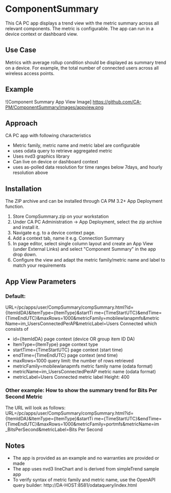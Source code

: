 # ComponentSummary
This CA PC app displays a trend view with the metric summary across all relevant components.
The metric is configurable. The app can run in a device context or dashboard view.

## Use Case
Metrics with average rollup condition should be displayed as summary trend on a device. For example,
the total number of connected users across all wireless access points.

## Example
![Component Summary App View Image]
https://github.com/CA-PM/ComponentSummary/images/appview.png

## Approach
CA PC app with following characteristics
* Metric family, metric name and metric label are configurable
* uses odata query to retrieve aggregated metric
* Uses nvd3 graphics library
* Can live on device or dashboard context
* uses as-polled data resolution for time ranges below 7days, and hourly resolution above

## Installation
The ZIP archive and can be installed through CA PM 3.2+ App Deployment function.
1. Store CompSummary.zip on your workstation
2. Under CA PC Administration -> App Deployment, select the zip archive and install it.
3. Navigate e.g. to a device context page.
4. Add a context tab, name it e.g. Connection Summary
5. In page editor, select single column layout and create an App View (under External Links)
and select "Component Summary" in the app drop down.
6. Configure the view and adapt the metric family/metric name and label to match your requirements

## App View Parameters
### Default:
URL=/pc/apps/user/CompSummary/compSummary.html?id={ItemIdDA}&ItemType={ItemType}&startTi
me={TimeStartUTC}&endTime={TimeEndUTC}&maxRows=1000&metricFamily=mobilewlanapmfs&metric
Name=im_UsersConnectedPerAP&metricLabel=Users Connected
which consists of
* id={ItemIdDA} page context (device OR group item ID DA)
* ItemType={ItemType} page context type
* startTime={TimeStartUTC} page context (start time)
* endTime={TimeEndUTC} page context (end time)
* maxRows=1000 query limit: the number of rows retrieved
* metricFamily=mobilewlanapmfs metric family name (odata format)
* metricName=im_UsersConnectedPerAP metric name (odata format)
* metricLabel=Users Connected metric label
Height: 400

### Other example: How to show the summary trend for Bits Per Second Metric
The URL will look as follows:
URL=/pc/apps/user/CompSummary/compSummary.html?id={ItemIdDA}&ItemType={ItemType}&startTi
me={TimeStartUTC}&endTime={TimeEndUTC}&maxRows=1000&metricFamily=portmfs&metricName=im
_BitsPerSecond&metricLabel=Bits Per Second

## Notes
* The app is provided as an example and no warranties are provided or made
* The app uses nvd3 lineChart and is derived from simpleTrend sample app
* To verify syntax of metric family and metric name, use the OpenAPI query builder:
http://DA-HOST:8581/odataquery/index.html
